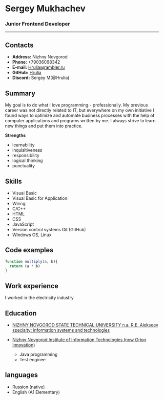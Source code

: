 # Sergey Mukhachev
### Junior Frontend Developer
---

## Contacts
* **Address:** Nizhny Novgorod
* **Phone:** +79036068342
* **E-mail:** Hrulia@rambler.ru
* **GitHub:** [Hrulia](https://github.com/Hrulia")
* **Discord:** Sergey M(@Hrulia)

## Summary

My goal is to do what I love programming - professionally. My previous career was not directly related to IT, but everywhere on my own initiative I found ways to optimize and automate business processes with the help of computer applications and programs written by me. I always strive to learn new things and put them into practice.

**Strengths**
* learnability
* inquisitiveness
* responsibility
* logical thinking
* punctuality


## Skills

* Visual Basic
* Visual Basic for Application
* Wiring
* C/C++
* HTML
* CSS
* JavaScript
* Version control systems Git (GitHub)
* Windows OS, Linux

## Code examples
```javascript
function multiply(a, b){
  return (a * b)
}
```

## Work experience

I worked in the electricity industry

## Education

* [NIZHNY NOVGOROD STATE TECHNICAL UNIVERSITY n.a. R.E. Alekseev
specialty: information systems and technologies](https://www.nntu.ru/)

* [Nizhny Novgorod Institute of Information Technologies (now Orion Innovation)](https://edu.orioninc.ru/)
    + Java programming
    + Test enginee

## languages


* Russion (native)
* English (A1 Elementary)
